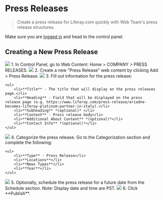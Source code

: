 # Press Releases

> Create a press release for Liferay.com quickly with Web Team's press release structures.

Make sure you are <a href="https://www.liferay.com/c/portal/login?p_l_id=10814" target="_blank">logged in</a> and head to the control panel.

## Creating a New Press Release

<img src="/images/web/Updating_Content/press-release-1.png">
    1. In Control Panel, go to Web Content: Home > COMPANY > PRESS RELEASES.
</img>

<img src="/images/web/Updating_Content/press-release-2.png">
    2. Create a new "Press Release" web content by clicking Add > Press Release.
</img>

<img src="/images/web/Updating_Content/press-release-3.png">
    3. Fill out information for the press release:

    <ul> 
        <li>**Title** - The title that will display on the press releases page.</li>
        <li>**Heading** - Field that will be displayed on the press release page (e.g. https://www.liferay.com/press-release/ariadne-becomes-liferay-platinum-partner-in-italy).</li>
        <li>**Subheading** *(optional)* </li>
        <li>**Content** - Press release body</li>
        <li>**Additional About Content** *(optional)*</li>
        <li>**Contact Info** *(optional)*</li>
    </ul>
</img>

<img src="/images/web/Updating_Content/press-release-4.png" >
    4. Categorize the press release. Go to the Categorization section and complete the following:
    
    <ul>
        <li>**Type** - Press Release</li>
        <li>**Locations**</li>
        <li>**News Types**</li>
        <li>**Year**</li>
    </ul>
</img>

<img src="/images/web/Updating_Content/press-release-5.png" >
    5. Optionally, schedule the press release for a future date from the Schedule section. Note: Display date and time are PST. 
</img>

<img src="/images/web/Updating_Content/press-release-publish.png" >
    6. Click **Publish**.
</img>
